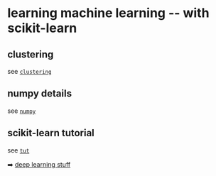# learning machine learning -- with scikit-learn

## clustering

see [`clustering`](https://github.com/sassbalint/ml/tree/main/clustering)

## numpy details

see [`numpy`](https://github.com/sassbalint/ml/tree/main/numpy)

## scikit-learn tutorial

see [`tut`](https://github.com/sassbalint/ml/tree/main/tut)

:arrow_right: [deep learning stuff](https://github.com/sassbalint/dl)

